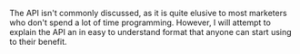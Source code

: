 The API isn't commonly discussed, as it is quite elusive to most marketers who don't spend a lot of time programming. However, I will attempt to explain the API an in easy to understand format that anyone can start using to their benefit.


